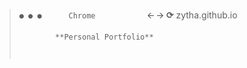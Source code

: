 
>`` ● ● ●      Chrome            ``
> 🡨 🡪 **⟳**   zytha.github.io 
>
>             **Personal Portfolio**
>
>``                              
>``
